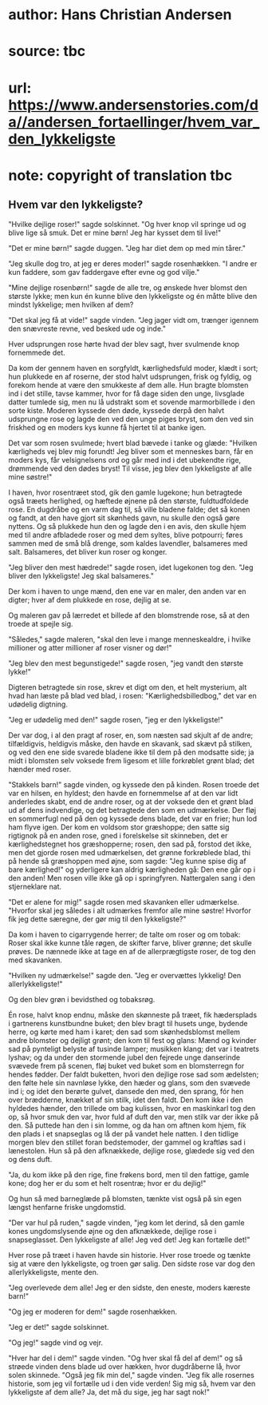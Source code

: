 # author: Hans Christian Andersen
# source: tbc
# url: https://www.andersenstories.com/da//andersen_fortaellinger/hvem_var_den_lykkeligste
# note: copyright of translation tbc

## Hvem var den lykkeligste? 

"Hvilke dejlige roser!" sagde solskinnet. "Og hver knop vil springe
ud og blive lige så smuk. Det er mine børn! Jeg har kysset dem til
live!"

"Det er mine børn!" sagde duggen. "Jeg har diet dem op med min
tårer."

"Jeg skulle dog tro, at jeg er deres moder!" sagde rosenhækken. "I
andre er kun faddere, som gav faddergave efter evne og god vilje."

"Mine dejlige rosenbørn!" sagde de alle tre, og ønskede hver blomst
den største lykke; men kun én kunne blive den lykkeligste og én måtte
blive den mindst lykkelige; men hvilken af dem?

"Det skal jeg få at vide!" sagde vinden. "Jeg jager vidt om, trænger
igennem den snævreste revne, ved besked ude og inde."

Hver udsprungen rose hørte hvad der blev sagt, hver svulmende knop
fornemmede det.

Da kom der gennem haven en sorgfyldt, kærlighedsfuld moder, klædt i
sort; hun plukkede en af roserne, der stod halvt udsprungen, frisk og
fyldig, og forekom hende at være den smukkeste af dem alle. Hun bragte
blomsten ind i det stille, tavse kammer, hvor for få dage siden den
unge, livsglade datter tumlede sig, men nu lå udstrakt som et sovende
marmorbillede i den sorte kiste. Moderen kyssede den døde, kyssede derpå
den halvt udsprungne rose og lagde den ved den unge piges bryst, som den
ved sin friskhed og en moders kys kunne få hjertet til at banke igen.

Det var som rosen svulmede; hvert blad bævede i tanke og glæde:
"Hvilken kærligheds vej blev mig forundt! Jeg bliver som et menneskes
barn, får en moders kys, får velsignelsens ord og går med ind i det
ubekendte rige, drømmende ved den dødes bryst! Til visse, jeg blev den
lykkeligste af alle mine søstre!"

I haven, hvor rosentræet stod, gik den gamle lugekone; hun betragtede
også træets herlighed, og hæftede øjnene på den største, fuldtudfoldede
rose. En dugdråbe og en varm dag til, så ville bladene falde; det så
konen og fandt, at den have gjort sit skønheds gavn, nu skulle den også
gøre nyttens. Og så plukkede hun den og lagde den i en avis, den skulle
hjem med til andre afbladede roser og med dem syltes, blive potpourri;
føres sammen med de små blå drenge, som kaldes lavendler, balsameres med
salt. Balsameres, det bliver kun roser og konger.

"Jeg bliver den mest hædrede!" sagde rosen, idet lugekonen tog den.
"Jeg bliver den lykkeligste! Jeg skal balsameres."

Der kom i haven to unge mænd, den ene var en maler, den anden var en
digter; hver af dem plukkede en rose, dejlig at se.

Og maleren gav på lærredet et billede af den blomstrende rose, så at den
troede at spejle sig.

"Således," sagde maleren, "skal den leve i mange menneskealdre, i
hvilke millioner og atter millioner af roser visner og dør!"

"Jeg blev den mest begunstigede!" sagde rosen, "jeg vandt den største
lykke!"

Digteren betragtede sin rose, skrev et digt om den, et helt mysterium,
alt hvad han læste på blad ved blad, i rosen: "Kærlighedsbilledbog,"
det var en udødelig digtning.

"Jeg er udødelig med den!" sagde rosen, "jeg er den lykkeligste!"

Der var dog, i al den pragt af roser, en, som næsten sad skjult af de
andre; tilfældigvis, heldigvis måske, den havde en skavank, sad skævt på
stilken, og ved den ene side svarede bladene ikke til dem på den
modsatte side; ja midt i blomsten selv voksede frem ligesom et lille
forkrøblet grønt blad; det hænder med roser.

"Stakkels barn!" sagde vinden, og kyssede den på kinden. Rosen troede
det var en hilsen, en hyldest; den havde en fornemmelse af at den var
lidt anderledes skabt, end de andre roser, og at der voksede den et
grønt blad ud af dens indvendige, og det betragtede den som en
udmærkelse. Der fløj en sommerfugl ned på den og kyssede dens blade, det
var en frier; hun lod ham flyve igen. Der kom en voldsom stor græshoppe;
den satte sig rigtignok på en anden rose, gned i forelskelse sit
skinneben, det er kærlighedstegnet hos græshopperne; rosen, den sad på,
forstod det ikke, men det gjorde rosen med udmærkelsen, det grønne
forkrøblede blad, thi på hende så græshoppen med øjne, som sagde: "Jeg
kunne spise dig af bare kærlighed!" og yderligere kan aldrig
kærligheden gå: Den ene går op i den anden! Men rosen ville ikke gå op i
springfyren. Nattergalen sang i den stjerneklare nat.

"Det er alene for mig!" sagde rosen med skavanken eller udmærkelse.
"Hvorfor skal jeg således i alt udmærkes fremfor alle mine søstre!
Hvorfor fik jeg dette særegne, der gør mig til den lykkeligste?"

Da kom i haven to cigarrygende herrer; de talte om roser og om tobak:
Roser skal ikke kunne tåle røgen, de skifter farve, bliver grønne; det
skulle prøves. De nænnede ikke at tage en af de allerprægtigste roser,
de tog den med skavanken.

"Hvilken ny udmærkelse!" sagde den. "Jeg er overvættes lykkelig! Den
allerlykkeligste!"

Og den blev grøn i bevidsthed og tobaksrøg.

Én rose, halvt knop endnu, måske den skønneste på træet, fik hædersplads
i gartnerens kunstbundne buket; den blev bragt til husets unge, bydende
herre, og kørte med ham i karet; den sad som skønhedsblomst mellem andre
blomster og dejligt grønt; den kom til fest og glans: Mænd og kvinder
sad på pynteligt belyste af tusinde lamper; musikken klang; det var i
teatrets lyshav; og da under den stormende jubel den fejrede unge
danserinde svævede frem på scenen, fløj buket ved buket som en
blomsterregn for hendes fødder. Der faldt buketten, hvori den dejlige
rose sad som ædelsten; den følte hele sin navnløse lykke, den hæder og
glans, som den svævede ind i; og idet den berørte gulvet, dansede den
med, den sprang, fór hen over brædderne, knækket af sin stilk, idet den
faldt. Den kom ikke i den hyldedes hænder, den trillede om bag kulissen,
hvor en maskinkarl tog den op, så hvor smuk den var, hvor fuld af duft
den var, men stilk var der ikke på den. Så puttede han den i sin lomme,
og da han om aftnen kom hjem, fik den plads i et snapseglas og lå der på
vandet hele natten. I den tidlige morgen blev den stillet foran
bedstemoder, der gammel og kraftløs sad i lænestolen. Hun så på den
afknækkede, dejlige rose, glædede sig ved den og dens duft.

"Ja, du kom ikke på den rige, fine frøkens bord, men til den fattige,
gamle kone; dog her er du som et helt rosentræ; hvor er du dejlig!"

Og hun så med barneglæde på blomsten, tænkte vist også på sin egen
længst henfarne friske ungdomstid.

"Der var hul på ruden," sagde vinden, "jeg kom let derind, så den
gamle kones ungdomslysende øjne og den afknækkede, dejlige rose i
snapseglasset. Den lykkeligste af alle! Jeg ved det! Jeg kan fortælle
det!"

Hver rose på træet i haven havde sin historie. Hver rose troede og
tænkte sig at være den lykkeligste, og troen gør salig. Den sidste rose
var dog den allerlykkeligste, mente den.

"Jeg overlevede dem alle! Jeg er den sidste, den eneste, moders kæreste
barn!"

"Og jeg er moderen for dem!" sagde rosenhækken.

"Jeg er det!" sagde solskinnet.

"Og jeg!" sagde vind og vejr.

"Hver har del i dem!" sagde vinden. "Og hver skal få del af dem!" og
så strøede vinden dens blade ud over hækken, hvor dugdråberne lå, hvor
solen skinnede. "Også jeg fik min del," sagde vinden. "Jeg fik alle
rosernes historie, som jeg vil fortælle ud i den vide verden! Sig mig
så, hvem var den lykkeligste af dem alle? Ja, det må du sige, jeg har
sagt nok!"
